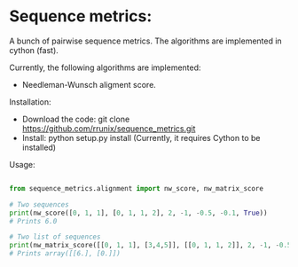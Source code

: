 # Sequence metrics: 
A bunch of pairwise sequence metrics. The algorithms are implemented in cython (fast).

Currently, the following algorithms are implemented:
* Needleman-Wunsch aligment score.

Installation:
 * Download the code: git clone https://github.com/rrunix/sequence_metrics.git
 * Install: python setup.py install (Currently, it requires Cython to be installed)

Usage:
```python

from sequence_metrics.alignment import nw_score, nw_matrix_score

# Two sequences
print(nw_score([0, 1, 1], [0, 1, 1, 2], 2, -1, -0.5, -0.1, True))
# Prints 6.0

# Two list of sequences
print(nw_matrix_score([[0, 1, 1], [3,4,5]], [[0, 1, 1, 2]], 2, -1, -0.5, -0.1, True))
# Prints array([[6.], [0.]])
```
